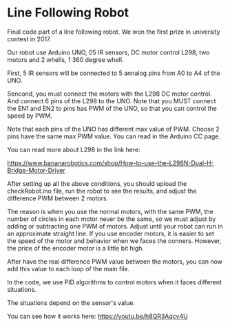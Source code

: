 # Line Following Robot
Final code part of a line following robot. We won the first prize in university contest in 2017.

Our robot use Arduino UNO, 05 IR sensors, DC motor control L298, two motors and 2 whells, 1 360 degree whell.

First, 5 IR sensors will be connected to 5 annalog pins from A0 to A4 of the UNO.

Sencond, you must connect the motors with the L298 DC motor control. And connect 6 pins of the L298 to the UNO.
Note that you MUST connect the EN1 and EN2 to pins has PWM of the UNO, so that you can control the speed by PWM.

Note that each pins of the UNO has different max value of PWM. Choose 2 pins have the same max PWM value. 
You can read in the Arduino CC page.

You can read more about L298 in the link here:

https://www.bananarobotics.com/shop/How-to-use-the-L298N-Dual-H-Bridge-Motor-Driver

After setting up all the above conditions, you should upload the checkRobot.ino file, run the robot to see the results,
and adjust the difference PWM between 2 motors.

The reason is when you use the normal motors, with the same PWM, the number of circles in each motor never be the same, so we must 
adjust by adding or subtracting one PWM of motors. Adjust until your robot can run in an approximate straight line.
If you use encoder motors, it is easier to set the speed of the motor and behavior when we faces the conners. 
However, the price of the encoder motor is a little bit high.

After have the real difference PWM value between the motors, you can now add this value to each loop of the main file. 

In the code, we use PID algorithms to control motors when it faces different situations.

The situations depend on the sensor's value.

You can see how it works here:
https://youtu.be/h8QR3Aqcv4U

